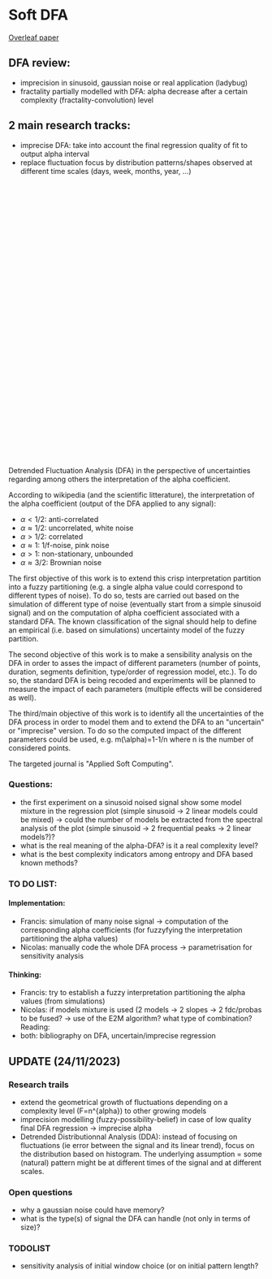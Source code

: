 # Soft DFA

<a href="https://www.mozilla.com](https://www.overleaf.com/project/6560a7b71a2908eaada8eb67"> Overleaf paper </a>

## DFA review: 
- imprecision in sinusoid, gaussian noise or real application (ladybug)
- fractality partially modelled with DFA: alpha decrease after a certain complexity (fractality-convolution) level 

## 2 main research tracks:
- imprecise DFA: take into account the final regression quality of fit to output alpha interval
- replace fluctuation focus by distribution patterns/shapes observed at different time scales (days, week, months, year, ...)

<br>

<br>

<br>

<br>

<br>

<br>

<br>

<br>

<br>

<br>

<br>

<br>

<br>

<br>

<br>

<br>

<br>

<br>

<br>

<br>

<br>

<br>

<br>

<br>

<br>

<br>

<br>

<br>

<br>

<br>

<br>

<br>


















Detrended Fluctuation Analysis (DFA) in the perspective of uncertainties regarding among others the interpretation of the alpha coefficient.

According to wikipedia (and the scientific litterature), the interpretation of the alpha coefficient (output of the DFA applied to any signal):
- $\alpha < 1/2$: anti-correlated
- $\alpha \approx 1/2$: uncorrelated, white noise
- $\alpha > 1/2$: correlated
- $\alpha \approx 1$: 1/f-noise, pink noise
- $\alpha > 1$: non-stationary, unbounded
- $\alpha \approx 3/2$: Brownian noise

The first objective of this work is to extend this crisp interpretation partition into a fuzzy partitioning (e.g. a single alpha value could correspond to different types of noise). To do so, tests are carried out based on the simulation of different type of noise (eventually start from a simple sinusoid signal) and on the computation of alpha coefficient associated with a standard DFA. The known classification of the signal should help to define an empirical (i.e. based on simulations) uncertainty model of the fuzzy partition.

The second objective of this work is to make a sensibility analysis on the DFA in order to asses the impact of different parameters (number of points, duration, segments definition, type/order of regression model, etc.). To do so, the standard DFA is being recoded and experiments will be planned to measure the impact of each parameters (multiple effects will be considered as well). 

The third/main objective of this work is to identify all the uncertainties of the DFA process in order to model them and to extend the DFA to an "uncertain" or "imprecise" version. To do so the computed impact of the different parameters could be used, e.g. m(\alpha)=1-1/n where n is the number of considered points. 

The targeted journal is "Applied Soft Computing".

 ### Questions:
 - the first experiment on a sinusoid noised signal show some model mixture in the regression plot (simple sinusoid -> 2 linear models could be mixed) -> could the number of models be extracted from the spectral analysis of the plot (simple sinusoid -> 2 frequential peaks -> 2 linear models?)?
 - what is the real meaning of the alpha-DFA? is it a real complexity level?
 - what is the best complexity indicators among entropy and DFA based known methods?

### TO DO LIST:
#### Implementation:
- Francis: simulation of many noise signal -> computation of the corresponding alpha coefficients (for fuzzyfying the interpretation partitioning the alpha values)
- Nicolas: manually code the whole DFA process -> parametrisation for sensitivity analysis
#### Thinking:
- Francis: try to establish a fuzzy interpretation partitioning the alpha values (from simulations)
- Nicolas: if models mixture is used (2 models -> 2 slopes -> 2 fdc/probas to be fused? -> use of the E2M algorithm? what type of combination?
Reading:
- both: bibliography on DFA, uncertain/imprecise regression

## UPDATE (24/11/2023)

### Research trails
- extend the geometrical growth of fluctuations depending on a complexity level (F=n^{alpha}) to other growing models
- imprecision modelling (fuzzy-possibility-belief) in case of low quality final DFA regression -> imprecise alpha
- Detrended Distributionnal Analysis (DDA): instead of focusing on fluctuations (ie error between the signal and its linear trend), focus on the distribution based on histogram. The underlying assumption = some (natural) pattern might be at different times of the signal and at different scales.

### Open questions
- why a gaussian noise could have memory?
- what is the type(s) of signal the DFA can handle (not only in terms of size)?

### TODOLIST
- sensitivity analysis of initial window choice (or on initial pattern length?
